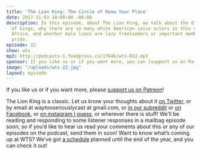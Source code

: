 ```yaml
---
title: 'The Lion King: The Circle of Know Your Place'
date: 2017-11-03 10:00:00 -06:00
description: In this episode, about The Lion King, we talk about the divine right
  of kings, why there are so many white American voice actors in this movie about
  Africa, and whether male lions are lazy freeloaders or important members of the
  pride.
episode: 22
show: wts
mp3: http://podcasts-1.feedpress.co/17646/wts-022.mp3
sponsor: If you like us or if you want more, you can [support us on Patreon](https://www.patreon.com/clockworkscast)!
image: "/uploads/wts-22.jpg"
layout: episode
---
```


If you like us or if you want more, please [support us on Patreon](https://www.patreon.com/clockworkscast)!

The Lion King is a classic. Let us know your thoughts about it [on Twitter](http://www.twitter.com/wtscast), or by email at waytooseriouslycast at gmail.com, or [in our subreddit](https://www.reddit.com/r/Goodstuff_fm/) or [on Facebook](http://www.facebook.com/wtscast), or [on instagram I guess](https://www.instagram.com/waytooseriously/), or wherever there is stuff! We’ll be reading and responding to some listener responses in a mailbag episode soon, so if you’d like to hear us read your comments about this or any of our episodes on the podcast, send them in soon!
Want to know what’s coming up at WTS? We’ve got [a schedule](https://docs.google.com/document/d/1f6fvTgbzQOCUD_potL6mWClmSC3D2cOBgKz36OwSC68) planned until the end of the year, and you can check it out!
